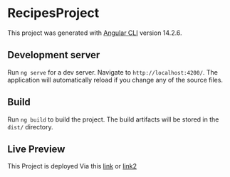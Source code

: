 # RecipesProject

This project was generated with [Angular CLI](https://github.com/angular/angular-cli) version 14.2.6.

## Development server

Run `ng serve` for a dev server. Navigate to `http://localhost:4200/`. The application will automatically reload if you change any of the source files.

## Build

Run `ng build` to build the project. The build artifacts will be stored in the `dist/` directory.

## Live Preview 
This Project is deployed Via this [link](https://omar201014.github.io/Deli-Recipes/) or [link2](https://deli-rexpies.web.app)

